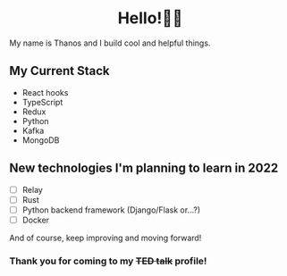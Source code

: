 
<h1 align='center'>Hello!👋😊</h1>

<p>My name is Thanos and I build cool and helpful things.</p>

<h2>My Current Stack</h2>
<ul>
  <li>React hooks</li>
  <li>TypeScript</li>
  <li>Redux</li>
  <li>Python</li>
  <li>Kafka</li>
  <li>MongoDB</li>
</ul>


<h2>New technologies I'm planning to learn in 2022</h2>

- [ ] Relay
- [ ] Rust
- [ ] Python backend framework (Django/Flask or...?)
- [ ] Docker

<p>And of course, keep improving and moving forward!</p>

  
<h3>Thank you for coming to my <s>TED talk</s> profile!</h3>

